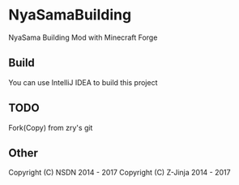 # NyaSamaBuilding
NyaSama Building Mod with Minecraft Forge

## Build
You can use IntelliJ IDEA to build this project

## TODO
Fork(Copy) from zry's git

## Other
Copyright (C) NSDN 2014 - 2017
Copyright (C) Z-Jinja 2014 - 2017
